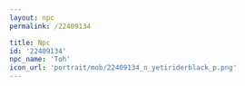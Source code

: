 ```yaml
---
layout: npc
permalink: /22409134

title: Npc
id: '22409134'
npc_name: 'Toh'
icon_url: 'portrait/mob/22409134_n_yetiriderblack_p.png'
---
```

